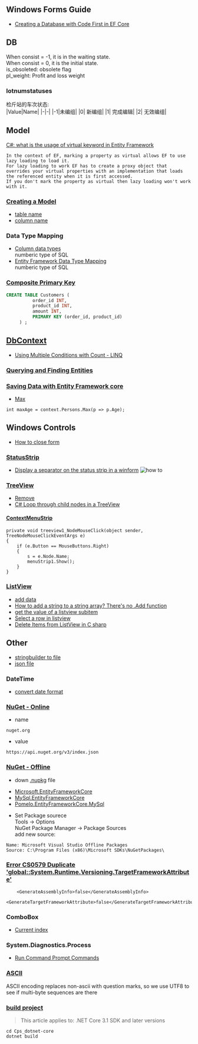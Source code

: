 Windows Forms Guide
----

- [Creating a Database with Code First in EF Core](https://dev.mysql.com/doc/connector-net/en/connector-net-entityframework-core-example.html)


## DB
When consist = -1, it is in the waiting state.    
When consist = 0, it is the initial state.    
is_obsoleted: obsolete flag    
pl_weight: Profit and loss weight

### lotnumstatuses
检斤站的车次状态:    
|Value|Name|
|-|-|
|-1|未编组|
|0| 新编组|
|1| 完成编辑|
|2| 无效编组|

## Model
[C#: what is the usage of virtual keyword in Entity Framework](https://social.msdn.microsoft.com/Forums/en-US/444cb716-59be-4b48-b4ef-e6a48fd252c6/c-what-is-the-usage-of-virtual-keyword-in-entity-framework?forum=adodotnetentityframework)
```
In the context of EF, marking a property as virtual allows EF to use lazy loading to load it.    
For lazy loading to work EF has to create a proxy object that overrides your virtual properties with an implementation that loads the referenced entity when it is first accessed.    
If you don't mark the property as virtual then lazy loading won't work with it.
```

### [Creating a Model](https://learn.microsoft.com/en-us/ef/core/modeling/)
- [table name](https://www.entityframeworktutorial.net/code-first/table-dataannotations-attribute-in-code-first.aspx)
- [column name](https://www.entityframeworktutorial.net/code-first/column-dataannotations-attribute-in-code-first.aspx)

### Data Type Mapping
- [Column data types](https://learn.microsoft.com/en-us/ef/core/modeling/entity-properties?tabs=data-annotations%2Cwithout-nrt#column-data-types)    
  numberic type of SQL
- [Entity Framework Data Type Mapping](https://www.devart.com/dotconnect/mysql/docs/datatypemapping.html)    
  numberic type of SQL

### [Composite Primary Key](https://hevodata.com/learn/mysql-composite-primary-key/)
```sql
CREATE TABLE Customers (
          order_id INT,
          product_id INT,
          amount INT,
          PRIMARY KEY (order_id, product_id)
     ) ;
```

## [DbContext](https://learn.microsoft.com/en-us/ef/core/dbcontext-configuration/)
- [Using Multiple Conditions with Count - LINQ](https://stackoverflow.com/a/26491275)
### [Querying and Finding Entities](https://learn.microsoft.com/en-us/ef/core/querying/)

### [Saving Data with Entity Framework core](https://learn.microsoft.com/en-us/ef/core/saving/)

- [Max](https://stackoverflow.com/a/7542129)
```
int maxAge = context.Persons.Max(p => p.Age);
```


## Windows Controls
- [How to close form](https://stackoverflow.com/questions/14381705/how-to-close-form)

### [StatusStrip](https://learn.microsoft.com/en-us/dotnet/api/system.windows.forms.statusstrip)
- [Display a separator on the status strip in a winform](http://tech.cybernet.lu/?p=547)
![how to](http://tech.cybernet.lu/wp-content/uploads/2013/04/BlogStatusStrip.png)

### [TreeView](https://learn.microsoft.com/en-us/dotnet/api/system.windows.forms.treeview)
- [Remove](https://learn.microsoft.com/en-us/dotnet/api/system.windows.forms.treenodecollection.remove)
- [C# Loop through child nodes in a TreeView](https://www.experts-exchange.com/questions/28944585/C-Loop-through-child-nodes-in-a-TreeView.html)

#### [ContextMenuStrip](https://stackoverflow.com/questions/14208944/c-sharp-right-click-on-treeview-nodes)
```
private void treeview1_NodeMouseClick(object sender, TreeNodeMouseClickEventArgs e)
{
    if (e.Button == MouseButtons.Right)
    {
        s = e.Node.Name;
        menuStrip1.Show();
    }
}
```

### [ListView](https://learn.microsoft.com/en-us/dotnet/api/system.windows.forms.listview)
- [add data](https://stackoverflow.com/a/43841999)
- [How to add a string to a string array? There's no .Add function](https://stackoverflow.com/a/1440274)
- [get the value of a listview subitem](https://stackoverflow.com/a/15542188)
- [Select a row in listview](https://stackoverflow.com/a/12596740)
- [Delete Items from ListView in C sharp](https://stackoverflow.com/a/15572264)


## Other
- [stringbuilder to file](https://grabthiscode.com/csharp/c-stringbuilder-to-file)
- [json file](https://www.thecodebuzz.com/serialization-and-deserialization-using-system-text-json/)

### DateTime
- [convert date format](https://forum.uipath.com/t/converting-string-to-date-in-desired-format/320104/3)

### [NuGet - Online](https://learn.microsoft.com/en-us/nuget/consume-packages/configuring-nuget-behavior#example-nugetdefaultsconfig-and-application)
- name
```
nuget.org
```
- value
```
https://api.nuget.org/v3/index.json
```

### [NuGet - Offline](https://social.technet.microsoft.com/wiki/contents/articles/25127.nuget-offline-package.aspx)
- down [.nupkg](https://www.nuget.org/) file    
* [Microsoft.EntityFrameworkCore](https://www.nuget.org/packages/Microsoft.EntityFrameworkCore)
* [MySql.EntityFrameworkCore](https://www.nuget.org/packages/MySql.EntityFrameworkCore#versions-body-tab)
* [Pomelo.EntityFrameworkCore.MySql](https://www.nuget.org/packages/Pomelo.EntityFrameworkCore.MySql)

- Set Package sourece    
Tools -> Options    
NuGet Package Manager -> Package Sources    
add new source:
```
Name: Microsoft Visual Studio Offline Packages
Source: C:\Program Files (x86)\Microsoft SDKs\NuGetPackages\
```

### [Error CS0579 Duplicate 'global::System.Runtime.Versioning.TargetFrameworkAttribute'](https://stackoverflow.com/a/63853501)
```
    <GenerateAssemblyInfo>false</GenerateAssemblyInfo>
    <GenerateTargetFrameworkAttribute>false</GenerateTargetFrameworkAttribute>
```

### ComboBox
- [Current index](https://stackoverflow.com/a/7341491s)

### System.Diagnostics.Process
- [Run Command Prompt Commands](https://stackoverflow.com/a/1469790)

### [ASCII](https://stackoverflow.com/a/14145356)
ASCII encoding replaces non-ascii with question marks, so we use UTF8 to see if multi-byte sequences are there

### [build project](https://learn.microsoft.com/en-us/dotnet/core/tools/dotnet-build)
> This article applies to: .NET Core 3.1 SDK and later versions
```
cd Cps_dotnet-core
dotnet build
```
